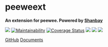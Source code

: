 # peeweext

**An extension for peewee. Powered by [Shanbay](https://www.shanbay.com)**

[![](https://img.shields.io/travis/shanbay/peeweext.svg?style=flat-square)](https://travis-ci.org/shanbay/peeweext)
[![Maintainability](https://api.codeclimate.com/v1/badges/774db211d37720bb2599/maintainability)](https://codeclimate.com/github/shanbay/peeweext/maintainability)
[![Coverage Status](https://coveralls.io/repos/github/shanbay/peeweext/badge.svg?branch=master)](https://coveralls.io/github/shanbay/peeweext?branch=master)
[![](https://img.shields.io/pypi/v/peeweext.svg)](https://github.com/shanbay/peeweext)
[![](https://img.shields.io/pypi/pyversions/peeweext.svg)](https://github.com/shanbay/peeweext)
[![](https://img.shields.io/:license-mit-blue.svg?style=flat-square)](https://shanbay.mit-license.org)


[GitHub](https://github.com/shanbay/peeweext)
[Documents](?id=documents)
